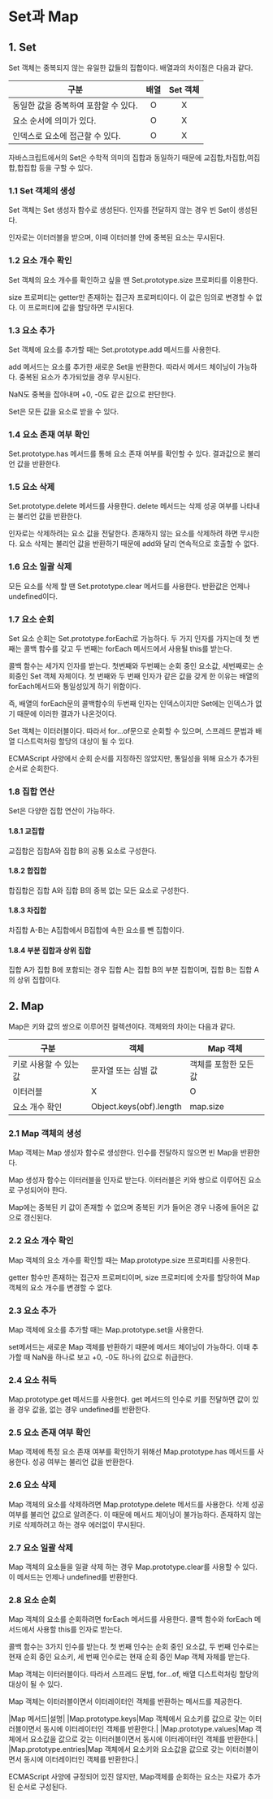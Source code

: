 # Set과 Map

## 1. Set

Set 객체는 중복되지 않는 유일한 값들의 집합이다. 배열과의 차이점은 다음과 같다.

|구분|배열|Set 객체|
|--|:--:|:--:|
|동일한 값을 중복하여 포함할 수 있다.|O|X|
|요소 순서에 의미가 있다.|O|X|
|인덱스로 요소에 접근할 수 있다.|O|X|

자바스크립트에서의 Set은 수학적 의미의 집합과 동일하기 때문에 교집합,차집합,여집합,합집합 등을 구할 수 있다.

### 1.1 Set 객체의 생성

Set 객체는 Set 생성자 함수로 생성된다. 인자를 전달하지 않는 경우 빈 Set이 생성된다.

인자로는 이터러블을 받으며, 이때 이터러블 안에 중복된 요소는 무시된다.

### 1.2 요소 개수 확인

Set 객체의 요소 개수를 확인하고 싶을 땐 Set.prototype.size 프로퍼티를 이용한다.

size 프로퍼티는 getter만 존재하는 접근자 프로퍼티이다. 이 값은 임의로 변경할 수 없다. 이 프로퍼티에 값을 할당하면 무시된다.

### 1.3 요소 추가

Set 객체에 요소를 추가할 때는 Set.prototype.add 메서드를 사용한다. 

add 메서드는 요소를 추가한 새로운 Set을 반환한다. 따라서 메서드 체이닝이 가능하다. 중복된 요소가 추가되었을 경우 무시된다. 

NaN도 중복을 잡아내며 +0, -0도 같은 값으로 판단한다.

Set은 모든 값을 요소로 받을 수 있다.

### 1.4 요소 존재 여부 확인

Set.prototype.has 메서드를 통해 요소 존재 여부를 확인할 수 있다. 결과값으로 불리언 값을 반환한다.

### 1.5 요소 삭제

Set.prototype.delete 메서드를 사용한다. delete 메서드는 삭제 성공 여부를 나타내는 불리언 값을 반환한다.

인자로는 삭제하려는 요소 값을 전달한다. 존재하지 않는 요소를 삭제하려 하면 무시한다. 요소 삭제는 불리언 값을 반환하기 때문에 add와 달리 연속적으로 호출할 수 없다.

### 1.6 요소 일괄 삭제

모든 요소를 삭제 할 땐 Set.prototype.clear 메서드를 사용한다. 반환값은 언제나 undefined이다.

### 1.7 요소 순회

Set 요소 순회는 Set.prototype.forEach로 가능하다. 두 가지 인자를 가지는데 첫 번째는 콜백 함수를 갖고 두 번째는 forEach 메서드에서 사용될 this를 받는다.

콜백 함수는 세가지 인자를 받는다. 첫번째와 두번째는 순회 중인 요소값, 세번째로는 순회중인 Set 객체 자체이다. 첫 번째와 두 번째 인자가 같은 값을 갖게 한 이유는 배열의 forEach메서드와 통일성있게 하기 위함이다.

즉, 배열의 forEach문의 콜백함수의 두번째 인자는 인덱스이지만 Set에는 인덱스가 없기 때문에 이러한 결과가 나온것이다.

Set 객체는 이터러블이다. 따라서 for...of문으로 순회할 수 있으며, 스프레드 문법과 배열 디스트럭처링 할당의 대상이 될 수 있다.

ECMAScript 사양에서 순회 순서를 지정하진 않았지만, 통일성을 위해 요소가 추가된 순서로 순회한다.

### 1.8 집합 연산

Set은 다양한 집합 연산이 가능하다.

#### 1.8.1 교집합

교집합은 집합A와 집합 B의 공통 요소로 구성한다.

#### 1.8.2 합집합

합집합은 집합 A와 집합 B의 중복 없는 모든 요소로 구성한다.

#### 1.8.3 차집합

차집합 A-B는 A집합에서 B집합에 속한 요소를 뺀 집합이다.

#### 1.8.4 부분 집합과 상위 집합

집합 A가 집합 B에 포함되는 경우 집합 A는 집합 B의 부분 집합이며, 집합 B는 집합 A의 상위 집합이다.

## 2. Map

Map은 키와 값의 쌍으로 이루어진 컬렉션이다. 객체와의 차이는 다음과 같다.

|구분|객체|Map 객체|
|--|--|--|
|키로 사용할 수 있는 값|문자열 또는 심벌 값|객체를 포함한 모든 값|
|이터러블|X|O|
|요소 개수 확인|Object.keys(obf).length|map.size|

### 2.1 Map 객체의 생성

Map 객체는 Map 생성자 함수로 생성한다. 인수를 전달하지 않으면 빈 Map을 반환한다.

Map 생성자 함수는 이터러블을 인자로 받는다. 이터러블은 키와 쌍으로 이루어진 요소로 구성되어야 한다. 

Map에는 중복된 키 값이 존재할 수 없으며 중복된 키가 들어온 경우 나중에 들어온 값으로 갱신된다.

### 2.2 요소 개수 확인

Map 객체의 요소 개수를 확인할 때는 Map.prototype.size 프로퍼티를 사용한다.

getter 함수만 존재하는 접근자 프로퍼티이며, size 프로퍼티에 숫자를 할당하여 Map 객체의 요소 개수를 변경할 수 없다.

### 2.3 요소 추가

Map 객체에 요소를 추가할 때는 Map.prototype.set을 사용한다.

set메서드는 새로운 Map 객체를 반환하기 때문에 메서드 체이닝이 가능하다. 이때 추가할 때 NaN을 하나로 보고 +0, -0도 하나의 값으로 취급한다.

### 2.4 요소 취득

Map.prototype.get 메서드를 사용한다. get 메서드의 인수로 키를 전달하면 값이 있을 경우 값을, 없는 경우 undefined를 반환한다.

### 2.5 요소 존재 여부 확인

Map 객체에 특정 요소 존재 여부를 확인하기 위해선 Map.prototype.has 메서드를 사용한다. 성공 여부는 불리언 값을 반환한다.

### 2.6 요소 삭제

Map 객체의 요소를 삭제하려면 Map.prototype.delete 메서드를 사용한다. 삭제 성공 여부를 불리언 값으로 알려준다. 이 때문에 메서드 체이닝이 불가능하다. 존재하지 않는 키로 삭제하려고 하는 경우 에러없이 무시된다.

### 2.7 요소 일괄 삭제

Map 객체의 요소들을 일괄 삭제 하는 경우 Map.prototype.clear를 사용할 수 있다. 이 메서드는 언제나 undefined를 반환한다.

### 2.8 요소 순회

Map 객체의 요소를 순회하려면 forEach 메서드를 사용한다. 콜백 함수와 forEach 메서드에서 사용할 this를 인자로 받는다.

콜백 함수는 3가지 인수를 받는다. 첫 번째 인수는 순회 중인 요소값, 두 번째 인수로는 현재 순회 중인 요소키, 세 번째 인수로는 현재 순회 중인 Map 객체 자체를 받는다.

Map 객체는 이터러블이다. 따라서 스프레드 문법, for...of, 배열 디스트럭처링 할당의 대상이 될 수 있다.

Map 객체는 이터러블이면서 이터레이터인 객체를 반환하는 메서드를 제공한다.

|Map 메서드|설명|
|Map.prototype.keys|Map 객체에서 요소키를 값으로 갖는 이터러블이면서 동시에 이터레이터인 객체를 반환한다.|
|Map.prototype.values|Map 객체에서 요소값을 값으로 갖는 이터러블이면서 동시에 이터레이터인 객체를 반환한다.|
|Map.prototype.entries|Map 객체에서 요소키와 요소값을 값으로 갖는 이터러블이면서 동시에 이터레이터인 객체를 반환한다.|

ECMAScript 사양에 규정되어 있진 않지만, Map객체를 순회하는 요소는 자료가 추가된 순서로 구성된다.


